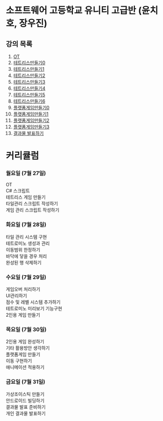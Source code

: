 # 소프트웨어 고등학교 유니티 고급반 (윤치호, 장우진)

  ## 강의 목록
  1. [OT](ot.md)
  2. [테트리스만들기0](te0.md)
  3. [테트리스만들기1](te1.md)
  4. [테트리스만들기2](te2.md)
  5. [테트리스만들기3](te3.md)
  6. [테트리스만들기4](te4.md)
  7. [테트리스만들기5](te5.md)
  8. [테트리스만들기6](te6.md)
  9. [플랫폼게임만들기0](le0.md)
  10. [플랫폼게임만들기1](le1.md)
  11. [플랫폼게임만들기2](le2.md)
  12. [플랫폼게임만들기3](le3.md)
  13. [결과물 발표하기](le4.md)
  
  
  
# 커리큘럼
  
  ### 월요일 (7월 27일)  
OT  
C# 스크립트  
테트리스 게임 만들기  
타일관리 스크립트 작성하기  
게임 관리 스크립트 작성하기  

 ### 화요일 (7월 28일)  
타일 관리 시스템 구현  
테트로미노 생성과 관리  
이동범위 한정하기  
바닥에 닿을 경우 처리  
완성된 행 삭제하기  
 

 ### 수요일 (7월 29일)  
 게임오버 처리하기  
UI관리하기  
점수 및 레벨 시스템 추가하기  
테트로미노 미리보기 기능구현  
2인용 게임 만들기  

  
 ### 목요일 (7월 30일)  
2인용 게임 완성하기  
기타 활용방안 생각하기  
플랫폼게임 만들기  
이동 구현하기  
애니메이션 적용하기  

  
 ### 금요일 (7월 31일)  
가상조이스틱 만들기  
안드로이드 빌딩하기  
결과물 발표 준비하기  
개인 결과물 발표하기  




